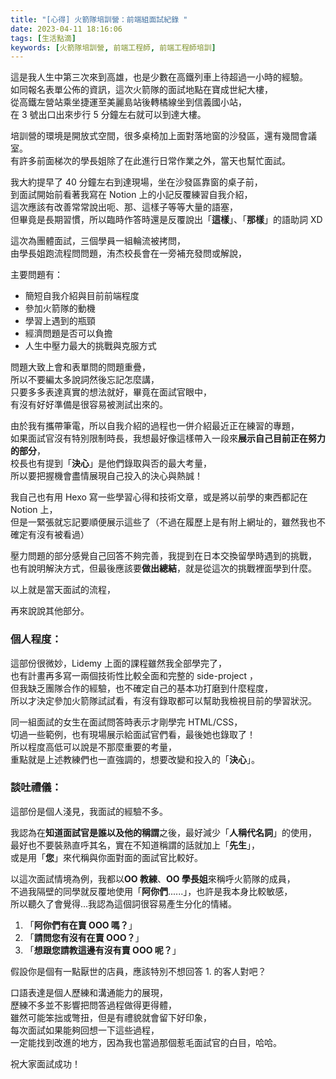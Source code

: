 ```yaml
---
title: "[心得] 火箭隊培訓營：前端組面試紀錄 "
date: 2023-04-11 18:16:06
tags: [生活點滴]
keywords: [火箭隊培訓營, 前端工程師, 前端工程師培訓]
---
```


這是我人生中第三次來到高雄，也是少數在高鐵列車上待超過一小時的經驗。  
如同報名表單公佈的資訊，這次火箭隊的面試地點在寶成世紀大樓，  
從高鐵左營站乘坐捷運至美麗島站後轉橘線坐到信義國小站，  
在 3 號出口出來步行 5 分鐘左右就可以到達大樓。  

培訓營的環境是開放式空間，很多桌椅加上面對落地窗的沙發區，還有幾間會議室。  
有許多前面梯次的學長姐除了在此進行日常作業之外，當天也幫忙面試。

<!-- truncate -->

我大約提早了 40 分鐘左右到達現場，坐在沙發區靠窗的桌子前，  
到面試開始前看著我寫在 Notion 上的小記反覆練習自我介紹，  
這次應該有改善常常說出呃、那、這樣子等等大量的語塞，  
但畢竟是長期習慣，所以臨時作答時還是反覆說出「**這樣**」、「**那樣**」的語助詞 XD  

這次為團體面試，三個學員一組輪流被拷問，  
由學長姐跑流程問問題，洧杰校長會在一旁補充發問或解說，  

主要問題有：  

- 簡短自我介紹與目前前端程度
- 參加火箭隊的動機
- 學習上遇到的瓶頸
- 經濟問題是否可以負擔
- 人生中壓力最大的挑戰與克服方式

問題大致上會和表單問的問題重疊，  
所以不要編太多說詞然後忘記怎麼講，  
只要多多表達真實的想法就好，畢竟在面試官眼中，  
有沒有好好準備是很容易被測試出來的。  

由於我有攜帶筆電，所以自我介紹的過程也一併介紹最近正在練習的專題，  
如果面試官沒有特別限制時長，我想最好像這樣帶入一段來**展示自己目前正在努力的部分**，  
校長也有提到「**決心**」是他們錄取與否的最大考量，  
所以要把握機會盡情展現自己投入的決心與熱誠！  

我自己也有用 Hexo 寫一些學習心得和技術文章，或是將以前學的東西都記在 Notion 上，  
但是一緊張就忘記要順便展示這些了（不過在履歷上是有附上網址的，雖然我也不確定有沒有被看過）  

壓力問題的部分感覺自己回答不夠完善，我提到在日本交換留學時遇到的挑戰，  
也有說明解決方式，但最後應該要**做出總結**，就是從這次的挑戰裡面學到什麼。  

以上就是當天面試的流程，  

再來說說其他部分。  

### 個人程度：

這部份很微妙，Lidemy 上面的課程雖然我全部學完了，  
也有計畫再多寫一兩個技術性比較全面和完整的 side-project ，  
但我缺乏團隊合作的經驗，也不確定自己的基本功打磨到什麼程度，  
所以才決定參加火箭隊試試看，有沒有錄取都可以幫助我檢視目前的學習狀況。  

同一組面試的女生在面試問答時表示才剛學完 HTML/CSS，  
切過一些範例，也有現場展示給面試官們看，最後她也錄取了！  
所以程度高低可以說是不那麼重要的考量，  
重點就是上述教練們也一直強調的，想要改變和投入的「**決心**」。  

### 談吐禮儀：

這部份是個人淺見，我面試的經驗不多。  

我認為在**知道面試官是誰以及他的稱謂**之後，最好減少「**人稱代名詞**」的使用，  
最好也不要裝熟直呼其名，實在不知道稱謂的話就加上「**先生**」，  
或是用「**您**」來代稱與你面對面的面試官比較好。  

以這次面試情境為例，我都以**OO 教練**、**OO 學長姐**來稱呼火箭隊的成員，  
不過我隔壁的同學就反覆地使用「**阿你們**......」，也許是我本身比較敏感，  
所以聽久了會覺得...我認為這個詞很容易產生分化的情緒。  

1. 「**阿你們有在賣 OOO 嗎？**」
2. 「**請問您有沒有在賣 OOO？**」
3. 「**想跟您請教這邊有沒有賣 OOO 呢？**」

假設你是個有一點厭世的店員，應該特別不想回答 1. 的客人對吧？  

口語表達是個人歷練和溝通能力的展現，  
歷練不多並不影響把問答過程做得更得體，  
雖然可能笨拙或彆扭，但是有禮貌就會留下好印象，  
每次面試如果能夠回想一下這些過程，  
一定能找到改進的地方，因為我也當過那個惹毛面試官的白目，哈哈。  

祝大家面試成功！  

